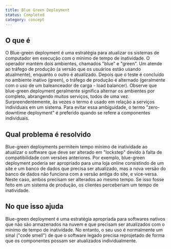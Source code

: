```yaml
---
title: Blue Green Deployment
status: Completed
category: concept
---
```


## O que é

O Blue-green deployment é uma estratégia para atualizar os sistemas de computador em execução com o mínimo de tempo de inatividade. O operador mantém dois ambientes, chamados "blue" e "green".
Um atende ao tráfego de produção (a versão que os usuários estão usando atualmente), enquanto o outro é atualizado. Depois que o teste é concluído no ambiente inativo (green), o tráfego de produção é alternado (geralmente com o uso de um baleanceador de carga - load balancer). Observe que blue-green deployment geralmente significa alternar os ambientes por completo, abrangendo muitos serviços, todos de uma vez. Surpreendentemente, às vezes o termo é usado em relação a serviços individuais em um sistema. Para evitar essa ambiguidade, o termo "zero-downtime deployment" é preferido quando se refere a componentes individuais.

## Qual problema é resolvido

Blue-green deployments permitem tempo mínimo de inatividade ao atualizar o software que deve ser alterado em "lockstep" devido à falta de compatibilidade com versões anteriores. Por exemplo, blue-green deployment poderia ser apropriado para uma loja online consistindo de um site e um banco de dados que precisa ser atualizado, mas a nova versão do banco de dados não funciona com a versão antiga do site, e vice-versa. Neste caso, ambos precisam ser alterados ao mesmo tempo. Se isso fosse feito em um sistema de produção, os clientes perceberiam um tempo de inatividade.

## No que isso ajuda

Blue-green deployment é uma estratégia apropriada para softwares nativos que não são armazenados na nuvem e que precisam ser atualizados com o mínimo de tempo de inatividade. No entanto, o seu uso é normalmente um sinal ("code smell") de que o software legado precisa reprojetado de forma que os componentes possam ser atualizados individualmente.
